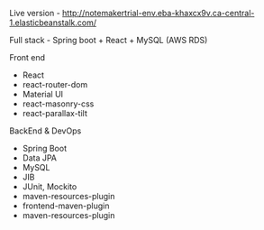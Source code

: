 Live version - http://notemakertrial-env.eba-khaxcx9v.ca-central-1.elasticbeanstalk.com/

Full stack - Spring boot + React + MySQL (AWS RDS) 

Front end
- React
- react-router-dom
- Material UI
- react-masonry-css
- react-parallax-tilt

BackEnd & DevOps
- Spring Boot
- Data JPA
- MySQL 
- JIB
- JUnit, Mockito
- maven-resources-plugin
- frontend-maven-plugin
- maven-resources-plugin

